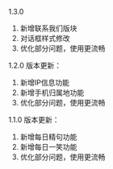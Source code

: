 1.3.0 
1. 新增联系我们版块
2. 对话框样式修改  
3. 优化部分问题，使用更流畅

1.2.0 版本更新：  
1. 新增IP信息功能
2. 新增手机归属地功能
3. 优化部分问题，使用更流畅

1.1.0 版本更新：  
1. 新增每日精句功能
2. 新增每日一笑功能
3. 优化部分问题，使用更流畅
